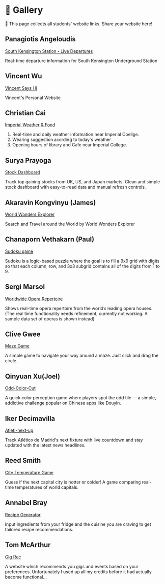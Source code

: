 # 🌟 Gallery

👋 This page collects all students' website links. Share your website here!

## Panagiotis Angeloudis

[South Kensington Station - Live Departures](https://sk-departure-dance.lovable.app/)

Real-time departure information for South Kensington Underground Station

## Vincent Wu

[Vincent Says Hi](https://vincent-says-hi.lovable.app)

Vincent's Personal Website

## Christian Cai

[Imperial Weather & Food](https://imperial-wear-weather.lovable.app)

1. Real-time and daily weather information near Imperial Coellge.
2. Wearing suggestion acording to today's weather
3. Opening hours of library and Cafe near Imperial College.

## Surya Prayoga

[Stock Dashboard](https://stockbyme.lovable.app/)

Track top gaining stocks from UK, US, and Japan markets. Clean and simple stock dashboard with easy-to-read data and manual refresh controls.

## Akaravin Kongvinyu (James)

[World Wonders Explorer](https://akaravinkongvinyu.lovable.app/)

Search and Travel around the World by World Wonders Explorer

## Chanaporn Vethakarn (Paul)
[Sudoku game](https://sudoku-can-do.lovable.app)

Sudoku is a logic-based puzzle where the goal is to fill a 9x9 grid with digits so that each column, row, and 3x3 subgrid contains all of the digits from 1 to 9.


## Sergi Marsol

[Worldwide Opera Repertoire](https://opera-voyage-hub.lovable.app)

Shows real-time opera repertoire from the world’s leading opera houses. (The real time functionality needs refinement, currently not working. A sample data set of operas is shown instead)

## Clive Gwee

[Maze Game](https://maze-chase.lovable.app/)

A simple game to navigate your way around a maze. Just click and drag the circle.

## Qinyuan Xu(Joel)

[Odd-Color-Out](https://xqy-odd-color-game.lovable.app/)

A quick color perception game where players spot the odd tile — a simple, addictive challenge popular on Chinese apps like Douyin.

## Iker Decimavilla

[Atleti-next-up](https://atleti-next-up.lovable.app/)

Track Atlético de Madrid's next fixture with live countdown and stay updated with the latest news headlines.

## Reed Smith

[City Temperature Game](https://city-temp-tilt.lovable.app/) 

Guess if the next capital city is hotter or colder! A game comparing real-time temperatures of world capitals.

## Annabel Bray

[Recipe Generator](https://recipe-alchemy-96.lovable.app/)

Input ingredients from your fridge and the cuisine you are craving to get tailored recipe recommendations.

## Tom McArthur

[Gig Rec](https://london-night-guide.lovable.app/)

A website which recommends you gigs and events based on your preferences. Unfortunately I used up all my credits before it had actually become functional...